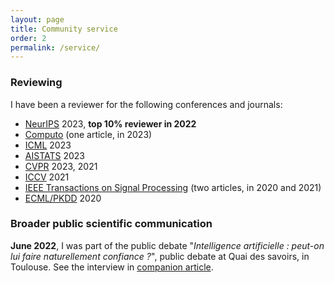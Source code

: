 ```yaml
---
layout: page
title: Community service
order: 2
permalink: /service/
---
```


### Reviewing

I have been a reviewer for the following conferences and journals:

- [NeurIPS](https://neurips.cc/) 2023, **top 10% reviewer in 2022**
- [Computo](https://computo.sfds.asso.fr/) (one article, in 2023)
- [ICML](https://icml.cc/) 2023
- [AISTATS](https://aistats.org/) 2023
- [CVPR](https://cvpr.thecvf.com/) 2023, 2021
- [ICCV](https://iccv2021.thecvf.com/) 2021
- [IEEE Transactions on Signal Processing](https://signalprocessingsociety.org/publications-resources/ieee-transactions-signal-processing) (two articles, in 2020 and 2021)
- [ECML/PKDD](https://ecmlpkdd.org/) 2020

### Broader public scientific communication

**June 2022**, I was part of the public debate "*Intelligence artificielle : peut-on lui faire naturellement confiance ?*", public debate at Quai des savoirs, in Toulouse. See the interview in [companion article](https://exploreur.univ-toulouse.fr/intelligence-artificielle-peut-lui-faire-naturellement-confiance).  

